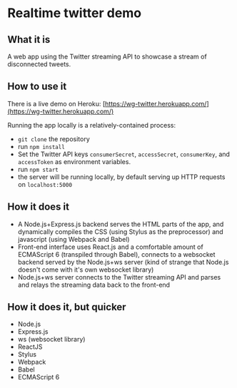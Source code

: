 #  Realtime twitter demo

## What it is

A web app using the Twitter streaming API to showcase a stream of disconnected tweets.

## How to use it

There is a live demo on Heroku: [https://wg-twitter.herokuapp.com/](https://wg-twitter.herokuapp.com/)

Running the app locally is a relatively-contained process:

* `git clone` the repository
* run `npm install`
* Set the Twitter API keys `consumerSecret`, `accessSecret`, `consumerKey`, and `accessToken` as environment variables.
* run `npm start`
* the server will be running locally, by default serving up HTTP requests on `localhost:5000`

## How it does it

* A Node.js+Express.js backend serves the HTML parts of the app, and dynamically compiles the CSS (using Stylus as the preprocessor) and javascript (using Webpack and Babel)
* Front-end interface uses React.js and a comfortable amount of ECMAScript 6 (transpiled through Babel), connects to a websocket backend served by the Node.js+ws server (kind of strange that Node.js doesn't come with it's own websocket library)
* Node.js+ws server connects to the Twitter streaming API and parses and relays the streaming data back to the front-end

## How it does it, but quicker

* Node.js
* Express.js
* ws (websocket library)
* ReactJS
* Stylus
* Webpack
* Babel
* ECMAScript 6